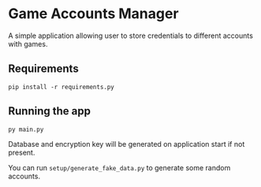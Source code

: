 # Game Accounts Manager
A simple application allowing user to store credentials to different accounts with games.

## Requirements
```
pip install -r requirements.py
```

## Running the app
```
py main.py
```
Database and encryption key will be generated on application start if not present.

You can run `setup/generate_fake_data.py` to generate some random accounts.